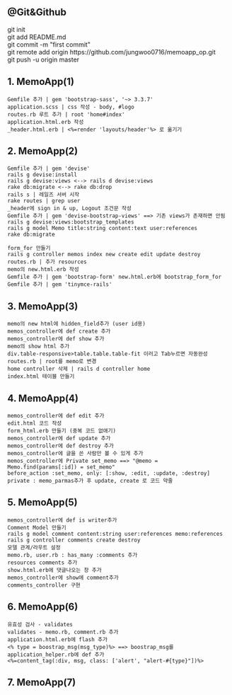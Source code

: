 <h2>@Git&Github</h2>
    git init<br>
    git add README.md<br>
    git commit -m "first commit"<br>
    git remote add origin https://github.com/jungwoo0716/memoapp_op.git<br>
    git push -u origin master<br>
    

<h2> 1. MemoApp(1) </h2>

    Gemfile 추가 | gem 'bootstrap-sass', '~> 3.3.7'    
    application.scss | css 작성 - body, #logo  
    routes.rb 루트 추가 | root 'home#index' 
    application.html.erb 작성 
    _header.html.erb | <%=render 'layouts/header'%> 로 옮기기

<h2>2. MemoApp(2)</h2>

    Gemfile 추가 | gem 'devise'
    rails g devise:install
    rails g devise:views <--> rails d devise:views
    rake db:migrate <--> rake db:drop
    rails s | 레일즈 서버 시작
    rake routes | grep user 
    _header에 sign in & up, Logout 조건문 작성
    Gemfile 추가 | gem 'devise-bootstrap-views' ==> 기존 views가 존재하면 안됨
    rails g devise:views:bootstrap_templates
    rails g model Memo title:string content:text user:references
    rake db:migrate
        
    form_for 만들기
    rails g controller memos index new create edit update destroy
    routes.rb | 추가 resources
    memo의 new.html.erb 작성
    Gemfile 추가 | gem 'bootstrap-form' new.html.erb에 bootstrap_form_for
    Gemfile 추가 | gem 'tinymce-rails'
    
<h2>3. MemoApp(3)</h2>

    memo의 new html에 hidden_field추가 (user id용)
    memos_controller에 def create 추가
    memos_controller에 def show 추가
    memo의 show html 추가
    div.table-responsive>table.table.table-fit 이러고 Tab누르면 자동완성
    routes.rb | root를 memo로 변경
    home controller 삭제 | rails d controller home
    index.html 테이블 만들기
    
<h2>4. MemoApp(4)</h2>

    memos_controller에 def edit 추가
    edit.html 코드 작성
    form_html.erb 만들기 (중복 코드 없애기)
    memos_controller에 def update 추가
    memos_controller에 def destroy 추가
    memos_controller에 글을 쓴 사람만 볼 수 있게 추가
    memos_controller에 Private set_memo ==> "@memo = Memo.find(params[:id]) = set_memo"
    before_action :set_memo, only: [:show, :edit, :update, :destroy]
    private : memo_parmas추가 후 update, create 로 코드 약줄

<h2>5. MemoApp(5)</h2>

    memos_controller에 def is writer추가
    Comment Model 만들기
    rails g model comment content:string user:references memo:references
    rails g controller comments create destroy
    모델 관계/라우트 설정
    memo.rb, user.rb : has_many :comments 추가
    resources comments 추가
    show.html.erb에 댓글나오는 창 추가
    memos_controller에 show에 comment추가
    comments_controller 구현
    
<h2>6. MemoApp(6)</h2>

    유효성 검사 - validates
    validates - memo.rb, comment.rb 추가
    application.html.erb에 flash 추가
    <% type = boostrap_msg(msg_type)%> ==> boostrap_msg를 application_helper.rb에 def 추가
    <%=content_tag(:div, msg, class: ['alert', "alert-#{type}"])%>

<h2>7. MemoApp(7)</h2>

    